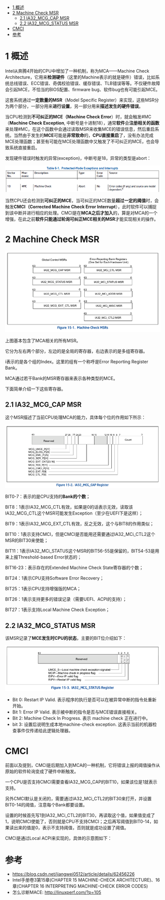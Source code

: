 
<!-- @import "[TOC]" {cmd="toc" depthFrom=1 depthTo=6 orderedList=false} -->

<!-- code_chunk_output -->

* [1 概述](#1-概述)
* [2 Machine Check MSR](#2-machine-check-msr)
	* [2.1 IA32\_MCG\_CAP MSR](#21-ia32_mcg_cap-msr)
	* [2.2 IA32\_MCG\_STATUS MSR](#22-ia32_mcg_status-msr)
* [CMCI](#cmci)
* [参考](#参考)

<!-- /code_chunk_output -->

# 1 概述

Intel从奔腾4开始的CPU中增加了一种机制，称为MCA——Machine Check Architecture，它用来**检测硬件**（这里的Machine表示的就是硬件）错误，比如系统总线错误、ECC错误、奇偶校验错误、缓存错误、TLB错误等等。不仅硬件故障会引起MCE，不恰当的BIOS配置、firmware bug、软件bug也有可能引起MCE。

这套系统通过**一定数量的MSR**（Model Specific Register）来实现，这些MSR分为两个部分，一部分用来**进行设置**，另一部分用来**描述发生的硬件错误**。

当CPU检测到**不可纠正的MCE（Machine Check Error**）时，就会触发\#MC（**Machine Check Exception**, 中断号是十进制18），通常**软件**会**注册相关的函数**来处理\#MC，在这个函数中会通过读取MSR来收集MCE的错误信息，然后重启系统。当然由于发生的**MCE**可能是**非常致命**的，**CPU直接重启**了，没有办法完成MCE处理函数；甚至有可能在MCE处理函数中又触发了不可纠正的MCE，也会导致系统直接重启。

发现硬件错误时触发的异常(exception)，中断号是18，异常的类型是abort：

![](./images/2019-04-28-15-02-46.png)

当然CPU还会检测到**可纠正的MCE**，当可纠正的MCE数量**超过一定的阈值**时，会触发**CMCI（Corrected Machine Check Error Interrupt**），此时软件可以捕捉到该中断并进行相应的处理。CMCI是在**MCA之后才加入**的，算是对MCA的一个增强，在此之前**软件只能通过轮询可纠正MCE相关的MSR**才能实现相关的操作。

# 2 Machine Check MSR

![](./images/2019-04-28-14-30-05.png)

上图基本包含了MCA相关的所有MSR。

它分为左右两个部分，左边的是全局的寄存器，右边表示的是多组寄存器。

i表示的是各个组的Index。这里的组有一个称呼是Error Reporting Register Bank。

MCA通过若干Bank的MSR寄存器来表示各种类型的MCE。

下面简单介绍一下这些寄存器。

## 2.1 IA32\_MCG\_CAP MSR

这个MSR描述了当前CPU处理MCA的能力，具体每个位的作用如下所示：

![](./images/2019-04-28-14-31-53.png)

BIT0-7：表示的是CPU支持的**Bank的个数**；

BIT8：1表示IA32_MCG_CTL有效，如果是0的话表示无效，读取该IA32_MCG_CTL这个MSR可能发生Exception（至少在UEFI下是这样）；

BIT9：1表示IA32_MCG_EXT_CTL有效，反之无效，这个与BIT8的作用类似；

BIT10：1表示支持CMCI，但是CMCI是否能用还需要通过IA32_MCi_CTL2这个MSR的BIT30来使能；

BIT11：1表示IA32_MCi_STATUS这个MSR的BIT56-55是保留的，BIT54-53是用来上报Threshold-based Error状态的；

BIT16-23：表示存在的Extended Machine Check State寄存器的个数；

BIT24：1表示CPU支持Software Error Recovery；

BIT25：1表示CPU支持增强版的MCA；

BIT26：1表示支持更多的错误记录（需要UEFI、ACPI的支持）；

BIT27：1表示支持Local Machine Check Exception；

## 2.2 IA32\_MCG\_STATUS MSR

该MSR记录了**MCE发生时CPU的状态**，主要的BIT位介绍如下：

![](./images/2019-04-28-14-34-21.png)

- Bit 0: Restart IP Valid. 表示程序的执行是否可以在被异常中断的指令处重新开始。
- Bit 1: Error IP Valid. 表示被中断的指令是否与MCE错误直接相关。
- Bit 2: Machine Check In Progress. 表示 machine check 正在进行中。
- bit 3: 设置后说明生成本地machine\-check exception. 这表示当前的机器检查事件仅传递给此逻辑处理器。


# CMCI

前面以及提到，CMCI是后期加入到MCA的一种机制，它将错误上报的阈值操作从原始的软件轮询变成了硬件中断触发。

一个CPU是否支持CMCI需要查看IA32_MCG_CAP的BIT10，如果该位是1就表示支持。

另外CMCI默认是关闭的，需要通过IA32_MCi_CTL2的BIT30来打开，并设置BIT0-14的阈值，注意每个Bank都要设置。

设置的时候首先写1到IA32_MCi_CTL2的BIT30，再读取这个值，如果值变成了1，说明CMCI使能了，否则就是CPU不支持CMCI；之后再写阈值到BIT0-14，如果读出来的值是0，表示不支持阈值，否则就是成功设置了阈值。

CMCI是通过Local ACPI来实现的，具体的示意图如下：


# 参考

- https://blog.csdn.net/jiangwei0512/article/details/62456226
- Intel手册卷3第15章(CHAPTER 15 MACHINE-CHECK ARCHITECTURE)、16章(CHAPTER 16 INTERPRETING MACHINE-CHECK ERROR CODES)
- 怎么诊断MACE: http://linuxperf.com/?p=105